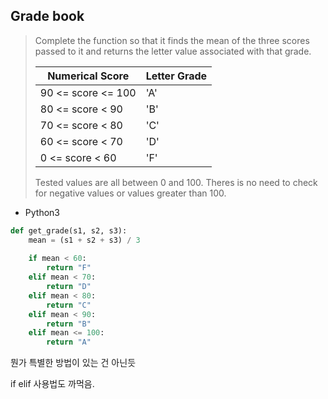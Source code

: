 ## Grade book
> Complete the function so that it finds the mean of the three scores passed to it and returns the letter value associated with that grade.
> 
> | Numerical Score |	Letter Grade |
> | ------------- | ------------- |
> | 90 <= score <= 100 |	'A' |
> | 80 <= score < 90 |	'B' |
> | 70 <= score < 80 |	'C' |
> | 60 <= score < 70 |	'D' |
> | 0 <= score < 60 |	'F' |
> 
> Tested values are all between 0 and 100. Theres is no need to check for negative values or values greater than 100.

- Python3
```py
def get_grade(s1, s2, s3):
    mean = (s1 + s2 + s3) / 3
    
    if mean < 60:
        return "F"
    elif mean < 70:
        return "D"
    elif mean < 80:
        return "C"
    elif mean < 90:
        return "B"
    elif mean <= 100:
        return "A"
```
뭔가 특별한 방법이 있는 건 아닌듯

if elif 사용법도 까먹음.